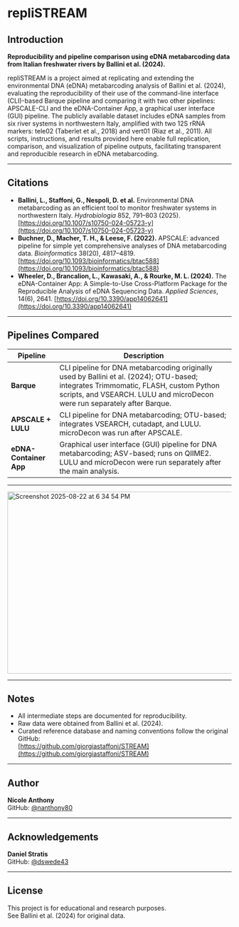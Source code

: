 # repliSTREAM

## Introduction

**Reproducibility and pipeline comparison using eDNA metabarcoding data from Italian freshwater rivers by Ballini et al. (2024).**

repliSTREAM is a project aimed at replicating and extending the environmental DNA (eDNA) metabarcoding analysis of Ballini et al. (2024), evaluating the reproducibility of their use of the command-line interface (CLI)-based Barque pipeline and comparing it with two other pipelines: APSCALE-CLI and the eDNA-Container App, a graphical user interface (GUI) pipeline. The publicly available dataset includes eDNA samples from six river systems in northwestern Italy, amplified with two 12S rRNA markers: tele02 (Taberlet et al., 2018) and vert01 (Riaz et al., 2011). All scripts, instructions, and results provided here enable full replication, comparison, and visualization of pipeline outputs, facilitating transparent and reproducible research in eDNA metabarcoding.

---

## Citations

- **Ballini, L., Staffoni, G., Nespoli, D. et al.** Environmental DNA metabarcoding as an efficient tool to monitor freshwater systems in northwestern Italy. *Hydrobiologia* 852, 791–803 (2025). [https://doi.org/10.1007/s10750-024-05723-y](https://doi.org/10.1007/s10750-024-05723-y)
- **Buchner, D., Macher, T. H., & Leese, F. (2022).** APSCALE: advanced pipeline for simple yet comprehensive analyses of DNA metabarcoding data. *Bioinformatics* 38(20), 4817–4819. [https://doi.org/10.1093/bioinformatics/btac588](https://doi.org/10.1093/bioinformatics/btac588)
- **Wheeler, D., Brancalion, L., Kawasaki, A., & Rourke, M. L. (2024).** The eDNA-Container App: A Simple-to-Use Cross-Platform Package for the Reproducible Analysis of eDNA Sequencing Data. *Applied Sciences*, 14(6), 2641. [https://doi.org/10.3390/app14062641](https://doi.org/10.3390/app14062641)

---

## Pipelines Compared

| Pipeline                | Description                                                                                 |
|-------------------------|---------------------------------------------------------------------------------------------|
| **Barque**              | CLI pipeline for DNA metabarcoding originally used by Ballini et al. (2024); OTU-based; integrates Trimmomatic, FLASH, custom Python scripts, and VSEARCH. LULU and microDecon were run separately after Barque. |
| **APSCALE + LULU**      | CLI pipeline for DNA metabarcoding; OTU-based; integrates VSEARCH, cutadapt, and LULU. microDecon was run after APSCALE. |
| **eDNA-Container App**  | Graphical user interface (GUI) pipeline for DNA metabarcoding; ASV-based; runs on QIIME2. LULU and microDecon were run separately after the main analysis. |

---
<img width="619" height="408" alt="Screenshot 2025-08-22 at 6 34 54 PM" src="https://github.com/user-attachments/assets/bb7788d0-3b4e-4a36-be54-750d13c82b2a" />

---

## Notes

- All intermediate steps are documented for reproducibility.
- Raw data were obtained from Ballini et al. (2024).
- Curated reference database and naming conventions follow the original GitHub:  
  [https://github.com/giorgiastaffoni/STREAM](https://github.com/giorgiastaffoni/STREAM)

---

## Author

**Nicole Anthony**  
GitHub: [@nanthony80](https://github.com/nanthony80)

---

## Acknowledgements

**Daniel Stratis**  
GitHub: [@dswede43](https://github.com/dswede43)

---

## License

This project is for educational and research purposes.  
See Ballini et al. (2024) for original data.
